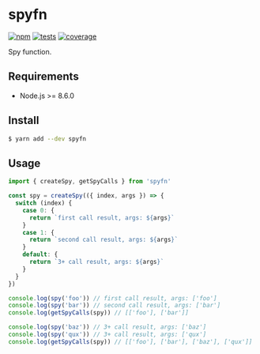 # spyfn

[![npm](https://img.shields.io/npm/v/spyfn.svg?style=flat-square)](https://www.npmjs.com/package/spyfn) [![tests](https://img.shields.io/travis/deepsweet/spyfn/master.svg?label=tests&style=flat-square)](https://travis-ci.org/deepsweet/spyfn) [![coverage](https://img.shields.io/codecov/c/github/deepsweet/spyfn.svg?style=flat-square)](https://codecov.io/github/deepsweet/spyfn)

Spy function.

## Requirements

* Node.js >= 8.6.0

## Install

```sh
$ yarn add --dev spyfn
```

## Usage

```js
import { createSpy, getSpyCalls } from 'spyfn'

const spy = createSpy(({ index, args }) => {
  switch (index) {
    case 0: {
      return `first call result, args: ${args}`
    }
    case 1: {
      return `second call result, args: ${args}`
    }
    default: {
      return `3+ call result, args: ${args}`
    }
  }
})

console.log(spy('foo')) // first call result, args: ['foo']
console.log(spy('bar')) // second call result, args: ['bar']
console.log(getSpyCalls(spy)) // [['foo'], ['bar']]

console.log(spy('baz')) // 3+ call result, args: ['baz']
console.log(spy('qux')) // 3+ call result, args: ['qux']
console.log(getSpyCalls(spy)) // [['foo'], ['bar'], ['baz'], ['qux']]
```
